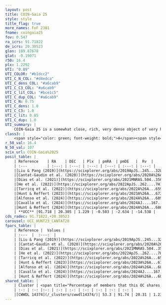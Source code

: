 ```yaml
---
layout: post
title: COIN-Gaia 25
style: style
title_flag: true
more_names: FoF 2301
fname: coingaia25
fov: 0.547
ra_icrs: 91.71822
de_icrs: 20.30523
glon: 189.87678
glat: -0.19071
r50: 16.4
plx: 1.2292
UTI: "0.89"
UTI_COLOR: "#b1dcc2"
UTI_C_N_COL: "#d4edca"
UTI_C_dens_COL: "#a6cab9"
UTI_C_C3_COL: "#a6cab9"
UTI_C_lit_COL: "#bce1c5"
UTI_C_dup_COL: "#a6cab9"
UTI_C_N: 0.75
UTI_C_dens: 1.0
UTI_C_C3: 1.0
UTI_C_lit: 0.85
UTI_C_dup: 1.0
UTI_summary: |
    COIN-Gaia 25 is a somewhat close, rich, very dense object of very high C3 quality. It is well-studied in the literature. This object shares a significant percentage of members with a later reported entry.
class3: |
    <span style="color: green; font-weight: bold;">A</span><span style="color: green; font-weight: bold;">A</span>
r_50_val: 16.4
N_50_val: 107
scix_url: COIN-Gaia%2025
posit_table: |
    | Reference    | RA    | DEC   | Plx  | pmRA  | pmDE   |  Rv  |
    | :---         | :---: | :---: | :---: | :---: | :---: | :---: |
    |[Liu & Pang (2019)](https://scixplorer.org/abs/2019ApJS..245...32L) | 91.657 | 20.249 | 1.183 | -0.599 | -2.694 | -- |
    |[Cantat-Gaudin et al. (2020)](https://scixplorer.org/abs/2020A%26A...640A...1C) | 91.691 | 20.276 | 1.201 | -0.499 | -2.595 | -- |
    |[Dias et al. (2021)](https://scixplorer.org/abs/2021MNRAS.504..356D) | 91.677 | 20.253 | 1.208 | -0.51 | -2.632 | -14.298 |
    |[He et al. (2022)](https://scixplorer.org/abs/2022ApJS..262....7H) | 91.678 | 20.3 | 1.231 | -0.507 | -2.646 | -- |
    |[Tarricq et al. (2022)](https://scixplorer.org/abs/2022A%26A...659A..59T) | 91.812 | 20.451 | 1.231 | -0.5 | -2.652 | -- |
    |[Hunt & Reffert (2023)](https://scixplorer.org/abs/2023A%26A...673A.114H) | 91.662 | 20.457 | 1.226 | -0.492 | -2.651 | -13.562 |
    |[Alfonso et al. (2024)](https://scixplorer.org/abs/2024A%26A...689A..18A) | 91.68 | 20.239 | 1.183 | -0.503 | -2.666 | -- |
    |[Cavallo et al. (2024)](https://scixplorer.org/abs/2024AJ....167...12C) | 91.66 | 20.272 | 1.228 | -- | -- | -- |
    |[Hunt & Reffert (2024)](https://scixplorer.org/abs/2024A%26A...686A..42H) | 91.662 | 20.457 | 1.226 | -0.492 | -2.651 | -13.562 |
    | **UCC** |91.718 | 20.305 | 1.229 | -0.503 | -2.634 | -14.538 | 
cds_radec: 91.71822,+20.30523
carousel: UCC_HUNT23_CANTAT20
fpars_table: |
    | Reference |  Values |
    | :---  |  :---:  |
    | [Liu & Pang (2019)](https://scixplorer.org/abs/2019ApJS..245...32L) | `Age=1.18, Z=-0.5` |
    | [Cantat-Gaudin et al. (2020)](https://scixplorer.org/abs/2020A%26A...640A...1C) | `AVNN=0.38, DMNN=9.58, AgeNN=8.75` |
    | [Dias et al. (2021)](https://scixplorer.org/abs/2021MNRAS.504..356D) | `Av=0.609, Dist=774, logage=8.796, [Fe/H]=0.012` |
    | [He et al. (2022)](https://scixplorer.org/abs/2022ApJS..262....7H) | `A0=0.85, logAge=8.5` |
    | [Tarricq et al. (2022)](https://scixplorer.org/abs/2022A%26A...659A..59T) | `Dist=806, logAgeNN=8.78` |
    | [Hunt & Reffert (2023)](https://scixplorer.org/abs/2023A%26A...673A.114H) | `AV50=0.359, diffAV50=0.708, MOD50=9.439, logAge50=8.759` |
    | [Alfonso et al. (2024)](https://scixplorer.org/abs/2024A%26A...689A..18A) | `AV=0.38026, MOD=9.57950, logAge=8.89249, Z=0.01242` |
    | [Cavallo et al. (2024)](https://scixplorer.org/abs/2024AJ....167...12C) | `AV50=0.65, dMod50=9.57, logAge50=8.69, [Fe/H]50=0.31` |
    | [Hunt & Reffert (2024)](https://scixplorer.org/abs/2024A%26A...686A..42H) | `MassJ=215.341` |
shared_table: |
    | Cluster | <span title="Percentage of members that this OC shares with the ones listed">%</span>   | RA   | DEC   | Plx   | pmRA  | pmDE  | Rv | UTI |
    | :-: | :-: |:-: | :-: | :-: | :-: | :-: | :-: | :-: |
    |[CWWDL 14374](/_clusters/cwwdl14374/)| 53.3 | 91.74 | 20.31 | 1.23 | -0.54 | -2.61 | -14.27 |0.0 |
---
```

